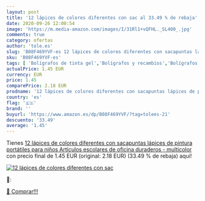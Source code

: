 ```yaml
---
layout: post
title: '12 lápices de colores diferentes con sac al 33.49 % de rebaja'
date: 2020-09-26 12:00:54
image: 'https://m.media-amazon.com/images/I/31Rl1+vQFHL._SL400_.jpg'
comments: true
category: ofertas
author: 'tole.es'
slug: 'B08F469YVF-es 12 lápices de colores diferentes con sacapuntas lápices de...'
sku: 'B08F469YVF-es'
tags: [ 'Bolígrafos de tinta gel','Bolígrafos y recambios','Bolígrafos, lápices y útiles de escritura','Oficina y papelería','Recambios para bolígrafos y plumas','lápices', ]
actualPrice: 1.45 EUR
currency: EUR
price: 1.45
comparePrice: 2.18 EUR
prodname: '12 lápices de colores diferentes con sacapuntas lápices de pintura portátiles para niños Artículos escolares de oficina duraderos - multicolor'
country: 'es'
flag: '🇪🇸'
brand: ''
buyurl: 'https://www.amazon.es/dp/B08F469YVF/?tag=tolees-21'
descuento: '33.49'
average: '1.45'
---
```


Tienes [12 lápices de colores diferentes con sacapuntas lápices de pintura portátiles para niños Artículos escolares de oficina duraderos - multicolor](https://www.amazon.es/dp/B08F469YVF/?tag=tolees-21) con precio final de  1.45 EUR (original: 2.18 EUR) (33.49 %  de rebaja) aqui!

[![12 lápices de colores diferentes con sac](https://m.media-amazon.com/images/I/31Rl1+vQFHL._SL400_.jpg)](https://www.amazon.es/dp/B08F469YVF/?tag=tolees-21)

🔎:


[🛒 Comprar!!!](https://www.amazon.es/dp/B08F469YVF/?tag=tolees-21)
